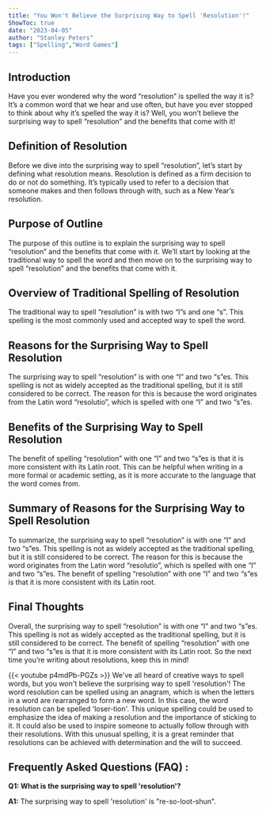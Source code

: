 ```yaml
---
title: "You Won't Believe the Surprising Way to Spell 'Resolution'!"
ShowToc: true 
date: "2023-04-05"
author: "Stanley Peters" 
tags: ["Spelling","Word Games"]
---
```

## Introduction 

Have you ever wondered why the word “resolution” is spelled the way it is? It’s a common word that we hear and use often, but have you ever stopped to think about why it’s spelled the way it is? Well, you won’t believe the surprising way to spell “resolution” and the benefits that come with it!

## Definition of Resolution

Before we dive into the surprising way to spell “resolution”, let’s start by defining what resolution means. Resolution is defined as a firm decision to do or not do something. It’s typically used to refer to a decision that someone makes and then follows through with, such as a New Year’s resolution. 

## Purpose of Outline

The purpose of this outline is to explain the surprising way to spell “resolution” and the benefits that come with it. We’ll start by looking at the traditional way to spell the word and then move on to the surprising way to spell “resolution” and the benefits that come with it. 

## Overview of Traditional Spelling of Resolution

The traditional way to spell “resolution” is with two “l”s and one “s”. This spelling is the most commonly used and accepted way to spell the word. 

## Reasons for the Surprising Way to Spell Resolution

The surprising way to spell “resolution” is with one “l” and two “s”es. This spelling is not as widely accepted as the traditional spelling, but it is still considered to be correct. The reason for this is because the word originates from the Latin word “resolutio”, which is spelled with one “l” and two “s”es. 

## Benefits of the Surprising Way to Spell Resolution

The benefit of spelling “resolution” with one “l” and two “s”es is that it is more consistent with its Latin root. This can be helpful when writing in a more formal or academic setting, as it is more accurate to the language that the word comes from. 

## Summary of Reasons for the Surprising Way to Spell Resolution

To summarize, the surprising way to spell “resolution” is with one “l” and two “s”es. This spelling is not as widely accepted as the traditional spelling, but it is still considered to be correct. The reason for this is because the word originates from the Latin word “resolutio”, which is spelled with one “l” and two “s”es. The benefit of spelling “resolution” with one “l” and two “s”es is that it is more consistent with its Latin root. 

## Final Thoughts

Overall, the surprising way to spell “resolution” is with one “l” and two “s”es. This spelling is not as widely accepted as the traditional spelling, but it is still considered to be correct. The benefit of spelling “resolution” with one “l” and two “s”es is that it is more consistent with its Latin root. So the next time you’re writing about resolutions, keep this in mind!

{{< youtube p4mdPb-PGZs >}} 
We've all heard of creative ways to spell words, but you won't believe the surprising way to spell 'resolution'! The word resolution can be spelled using an anagram, which is when the letters in a word are rearranged to form a new word. In this case, the word resolution can be spelled 'loser-tion'. This unique spelling could be used to emphasize the idea of making a resolution and the importance of sticking to it. It could also be used to inspire someone to actually follow through with their resolutions. With this unusual spelling, it is a great reminder that resolutions can be achieved with determination and the will to succeed.

## Frequently Asked Questions (FAQ) :
**Q1: What is the surprising way to spell 'resolution'?**

**A1:** The surprising way to spell 'resolution' is "re-so-loot-shun".





